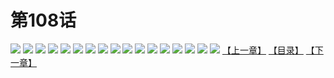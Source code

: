 # 第108话
![](https://s1.baozimh.com/scomic/yuekanshaonuyeqijun-chunquan/0/112-o0eu/1.jpg)
![](https://s1.baozimh.com/scomic/yuekanshaonuyeqijun-chunquan/0/112-o0eu/2.jpg)
![](https://s1.baozimh.com/scomic/yuekanshaonuyeqijun-chunquan/0/112-o0eu/3.jpg)
![](https://s1.baozimh.com/scomic/yuekanshaonuyeqijun-chunquan/0/112-o0eu/4.jpg)
![](https://s1.baozimh.com/scomic/yuekanshaonuyeqijun-chunquan/0/112-o0eu/5.jpg)
![](https://s1.baozimh.com/scomic/yuekanshaonuyeqijun-chunquan/0/112-o0eu/6.jpg)
![](https://s1.baozimh.com/scomic/yuekanshaonuyeqijun-chunquan/0/112-o0eu/7.jpg)
![](https://s1.baozimh.com/scomic/yuekanshaonuyeqijun-chunquan/0/112-o0eu/8.jpg)
![](https://s1.baozimh.com/scomic/yuekanshaonuyeqijun-chunquan/0/112-o0eu/9.jpg)
![](https://s1.baozimh.com/scomic/yuekanshaonuyeqijun-chunquan/0/112-o0eu/10.jpg)
![](https://s1.baozimh.com/scomic/yuekanshaonuyeqijun-chunquan/0/112-o0eu/11.jpg)
![](https://s1.baozimh.com/scomic/yuekanshaonuyeqijun-chunquan/0/112-o0eu/12.jpg)
![](https://s1.baozimh.com/scomic/yuekanshaonuyeqijun-chunquan/0/112-o0eu/13.jpg)
![](https://s1.baozimh.com/scomic/yuekanshaonuyeqijun-chunquan/0/112-o0eu/14.jpg)
![](https://s1.baozimh.com/scomic/yuekanshaonuyeqijun-chunquan/0/112-o0eu/15.jpg)
![](https://s1.baozimh.com/scomic/yuekanshaonuyeqijun-chunquan/0/112-o0eu/16.jpg)
![](https://s1.baozimh.com/scomic/yuekanshaonuyeqijun-chunquan/0/112-o0eu/17.jpg)
[【上一章】](./112.md)
[【目录】](./README.md)
[【下一章】](./114.md)
